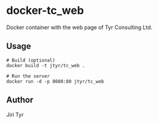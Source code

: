 docker-tc_web
=============

Docker container with the web page of Tyr Consulting Ltd.


Usage
-----

```
# Build (optional)
docker build -t jtyr/tc_web .

# Run the server
docker run -d -p 8080:80 jtyr/tc_web
```


Author
------

Jiri Tyr
